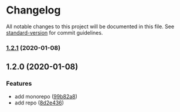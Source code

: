 # Changelog

All notable changes to this project will be documented in this file. See [standard-version](https://github.com/conventional-changelog/standard-version) for commit guidelines.

### [1.2.1](https://github.com/LLGZONE/mono-repo/compare/v1.0.1...v1.2.1) (2020-01-08)

## 1.2.0 (2020-01-08)


### Features

* add monorepo ([99b82a8](https://github.com/LLGZONE/mono-repo/commit/99b82a84d8065bdf7020946002892099d91d7b25))
* add repo ([8d2e436](https://github.com/LLGZONE/mono-repo/commit/8d2e436582474bbabaf9e5f573e9d0b7e783292b))
